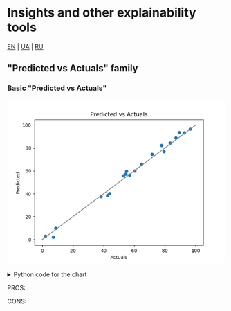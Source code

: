 # Insights and other explainability tools

[EN](insights.md) | [UA](insights_ua.md) | [RU](insights_ru.md)

## "Predicted vs Actuals" family

### Basic "Predicted vs Actuals"

![Example of basic PvsA](images/pvsa_basic.png)
<details>
  <summary>Python code for the chart</summary>

  ```python
  import matplotlib.pyplot as plt
  import numpy as np
  # Fixed random generator
  rng = np.random.RandomState(0)
  # Generate actuals and predicted close to them
  row_count = 20
  actuals = rng.uniform(0, 100, row_count)
  predicted = actuals + rng.uniform(-5, 5, row_count)
  # Show them alongside the perfect match line
  plt.scatter(actuals, predicted)
  plt.plot([0, 100], [0, 100], c="gray")
  plt.title("Predicted vs Actuals")
  plt.xlabel("Actuals")
  plt.ylabel("Predicted")
  plt.show()
  ```
</details>

PROS: 

CONS:

